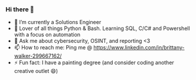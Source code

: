 ### Hi there 👋

- 🔭 I’m currently a Solutions Engineer
- 🌱 Lover of all things Python & Bash. Learning SQL, C/C# and Powershell with a focus on automation
- 💬 Ask me about cybersecurity, OSINT, and reporting <3 
- 📫 How to reach me: Ping me @ https://www.linkedin.com/in/brittany-walker-299667162/
- ⚡ Fun fact: I have a painting degree (and consider coding another creative outlet 😄)

